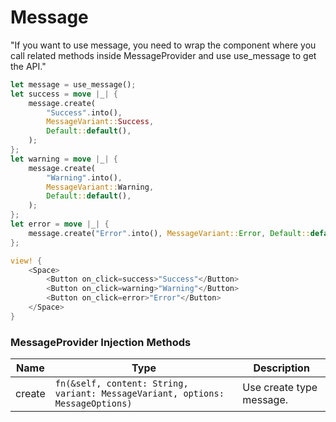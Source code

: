 # Message

<Alert variant=AlertVariant::Warning title="Prerequisite">
    "If you want to use message, you need to wrap the component where you call related methods inside MessageProvider and use use_message to get the API."
</Alert>

```rust demo
let message = use_message();
let success = move |_| {
    message.create(
        "Success".into(),
        MessageVariant::Success,
        Default::default(),
    );
};
let warning = move |_| {
    message.create(
        "Warning".into(),
        MessageVariant::Warning,
        Default::default(),
    );
};
let error = move |_| {
    message.create("Error".into(), MessageVariant::Error, Default::default());
};

view! {
    <Space>
        <Button on_click=success>"Success"</Button>
        <Button on_click=warning>"Warning"</Button>
        <Button on_click=error>"Error"</Button>
    </Space>
}
```

### MessageProvider Injection Methods

| Name   | Type                                                                           | Description              |
| ------ | ------------------------------------------------------------------------------ | ------------------------ |
| create | `fn(&self, content: String, variant: MessageVariant, options: MessageOptions)` | Use create type message. |
